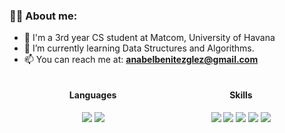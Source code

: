 ### 👩‍💻 About me:

- 🏫 I'm a 3rd year CS student at Matcom, University of Havana
- 🌱 I’m currently learning Data Structures and Algorithms.
- 📫 You can reach me at: **[anabelbenitezglez@gmail.com](**anabelbenitezglez@gmail.com**)**

<div class="main" display="grid" grid-template-columns="1fr 1fr" style="
    display: grid;
    grid-template-columns: 1fr 1fr;
    gap: 20px;
    width: 90%;
    margin: 5px auto;
    text-align: center;
">
  <div class="lang">
    <h4>Languages</h4>
    <img src="https://skillicons.dev/icons?i=js,ts,cs"/>
    <img src="https://skillicons.dev/icons?i=c,py,java"/>
  </div>
    
  <div class="skills">
    <h4>Skills</h4>
    <img src="https://skillicons.dev/icons?i=react"/>
    <img src="https://skillicons.dev/icons?i=css,html"/>
    <img src="https://skillicons.dev/icons?i=dotnet,spring,mysql"/>
    <img src="https://skillicons.dev/icons?i=git,github"/>
    <img src="https://skillicons.dev/icons?i=postman"/>
  </div>
</div>


<!--
**anabel02/anabel02** is a ✨ _special_ ✨ repository because its `README.md` (this file) appears on your GitHub profile.

Here are some ideas to get you started:

- 🔭 I’m currently working on ...
- 🌱 I’m currently learning ...
- 👯 I’m looking to collaborate on ...
- 🤔 I’m looking for help with ...
- 💬 Ask me about ...
- 📫 How to reach me: ...
- 😄 Pronouns: ...
- ⚡ Fun fact: ...
-->
